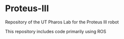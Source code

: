 Proteus-III
==========

Repository of the UT Pharos Lab for the Proteus III robot

This repository includes code primarily using ROS
